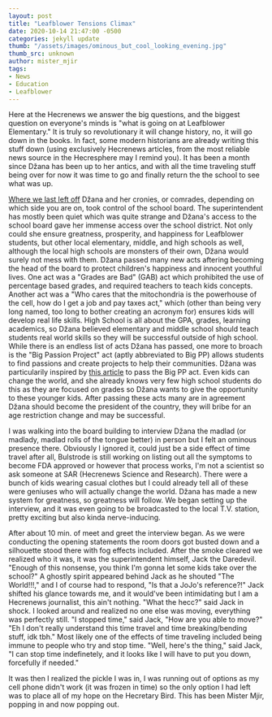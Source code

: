```yaml
---
layout: post
title: "Leafblower Tensions Climax"
date: 2020-10-14 21:47:00 -0500
categories: jekyll update
thumb: "/assets/images/ominous_but_cool_looking_evening.jpg"
thumb_src: unknown
author: mister_mjir
tags:
- News
- Education
- Leafblower
---
```


Here at the Hecrenews we answer the big questions, and the biggest question on everyone's minds is "what is going on at Leafblower Elementary." It is truly
so revolutionary it will change history, no, it will go down in the books. In fact, some modern historians are already writing this stuff down (using exclusively
Hecrenews articles, from the most reliable news source in the Hecresphere may I remind you). It has been a month since Džana has been up to her antics, and with all
the time traveling stuff being over for now it was time to go and finally return the the school to see what was up.

[Where we last left off](https://hecrenews.github.io/jekyll/update/2020/09/02/leafblower-board-taken-down.html) Džana and her cronies, or comrades, depending on
which side you are on, took control of the school board. The superintendent has mostly been quiet which was quite strange and Džana's access to the school board gave
her immense access over the school district. Not only could she ensure greatness, prosperity, and happiness for Leafblower students, but other local elementary,
middle, and high schools as well, although the local high schools are monsters of their own, Džana would surely not mess with them. Džana passed many new acts aftering
becoming the head of the board to protect children's happiness and innocent youthful lives. One act was a "Grades are Bad" (GAB) act which prohibited the use of
percentage based grades, and required teachers to teach kids concepts. Another act was a "Who cares that the mitochondria is the powerhouse of the cell, how do I get
a job and pay taxes act," which (other than being very long named, too long to bother creating an acronym for) ensures kids will develop real life skills. High School
is all about the GPA, grades, learning academics, so Džana believed elementary and middle school should teach students real world skills so they will be successful
outside of high school. While there is an endless list of acts Džana has passed, one more to broach is the "Big Passion Project" act (aptly abbreviated to Big PP)
allows students to find passions and create projects to help their communities. Džana was particularily inspired by
[this article](https://hecrenews.github.io/jekyll/update/2020/08/08/gamer-games-to-heat-up-homes-during-winter.html) to pass the Big PP act. Even kids can change the
world, and she already knows very few high school students do this as they are focused on grades so Džana wants to give the opportunity to these younger kids. After
passing these acts many are in agreement Džana should become the president of the country, they will bribe for an age restriction change and may be successful.

I was walking into the board building to interview Džana the madlad (or madlady, madlad rolls of the tongue better) in person but I felt an ominous presence there.
Obviously I ignored it, could just be a side effect of time travel after all, Bulstrode is still working on listing out all the symptoms to become FDA approved or
however that process works, I'm not a scientist so ask someone at SAR (Hecrenews Science and Research). There were a bunch of kids wearing casual clothes but I could
already tell all of these were geniuses who will actually change the world. Džana has made a new system for greatness, so greatness will follow. We began setting up
the interview, and it was even going to be broadcasted to the local T.V. station, pretty exciting but also kinda nerve-inducing.

After about 10 min. of meet and greet the interview began. As we were conducting the opening statements the room doors got busted down and a silhouette stood there
with fog effects included. After the smoke cleared we realized who it was, it was the superintendent himself, Jack the Daredevil. "Enough of this nonsense, you think
I'm gonna let some kids take over the school?" A ghostly spirit appeared behind Jack as he shouted "The World!!!," and I of course had to respond, "Is that a
JoJo's reference?!" Jack shifted his glance towards me, and it would've been intimidating but I am a Hecrenews journalist, this ain't nothing. "What the hecc?" said
Jack in shock. I looked around and realized no one else was moving, everything was perfectly still. "I stopped time," said Jack, "How are you able to move?" "Eh
I don't really understand this time travel and time breaking/bending stuff, idk tbh." Most likely one of the effects of time traveling included being immune to
people who try and stop time. "Well, here's the thing," said Jack, "I can stop time indefinetely, and it looks like I will have to put you down, forcefully if needed."

It was then I realized the pickle I was in, I was running out of options as my cell phone didn't work (it was frozen in time) so the only option I had left was to
place all of my hope on the Hecretary Bird. This has been Mister Mjir, popping in and now popping out.

